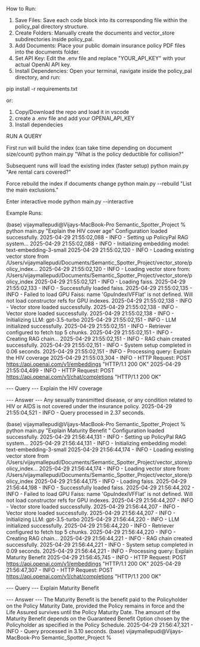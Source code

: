How to Run:

1. Save Files: Save each code block into its corresponding file within the policy_pal directory structure.
2. Create Folders: Manually create the documents and vector_store subdirectories inside policy_pal.
3. Add Documents: Place your public domain insurance policy PDF files into the documents folder.
4. Set API Key: Edit the .env file and replace "YOUR_API_KEY" with your actual OpenAI API key.
5. Install Dependencies: Open your terminal, navigate inside the policy_pal directory, and run:

pip install -r requirements.txt

or:

1. Copy/Download the repo and load it in vscode
2. create a .env file and add your OPENAI_API_KEY
3. Install dependecies


RUN A QUERY

First run will build the index (can take time depending on document size/count)
python main.py "What is the policy deductible for collision?"

Subsequent runs will load the existing index (faster setup)
python main.py "Are rental cars covered?"

Force rebuild the index if documents change
python main.py --rebuild "List the main exclusions."

Enter interactive mode
python main.py --interactive

Example Runs:


(base) vijaymallepudi@Vijays-MacBook-Pro Semantic_Spotter_Project % python main.py "Explain the HIV cover
age"
Configuration loaded successfully.
2025-04-29 21:55:02,088 - INFO - Setting up PolicyPal RAG system...
2025-04-29 21:55:02,088 - INFO - Initializing embedding model: text-embedding-3-small
2025-04-29 21:55:02,120 - INFO - Loading existing vector store from /Users/vijaymallepudi/Documents/Semantic_Spotter_Project/vector_store/policy_index...
2025-04-29 21:55:02,120 - INFO - Loading vector store from: /Users/vijaymallepudi/Documents/Semantic_Spotter_Project/vector_store/policy_index
2025-04-29 21:55:02,121 - INFO - Loading faiss.
2025-04-29 21:55:02,133 - INFO - Successfully loaded faiss.
2025-04-29 21:55:02,135 - INFO - Failed to load GPU Faiss: name 'GpuIndexIVFFlat' is not defined. Will not load constructor refs for GPU indexes.
2025-04-29 21:55:02,138 - INFO - Vector store loaded successfully.
2025-04-29 21:55:02,138 - INFO - Vector store loaded successfully.
2025-04-29 21:55:02,138 - INFO - Initializing LLM: gpt-3.5-turbo
2025-04-29 21:55:02,151 - INFO - LLM initialized successfully.
2025-04-29 21:55:02,151 - INFO - Retriever configured to fetch top 5 chunks.
2025-04-29 21:55:02,151 - INFO - Creating RAG chain...
2025-04-29 21:55:02,151 - INFO - RAG chain created successfully.
2025-04-29 21:55:02,151 - INFO - System setup completed in 0.06 seconds.
2025-04-29 21:55:02,151 - INFO - Processing query: Explain the HIV coverage
2025-04-29 21:55:03,304 - INFO - HTTP Request: POST https://api.openai.com/v1/embeddings "HTTP/1.1 200 OK"
2025-04-29 21:55:04,499 - INFO - HTTP Request: POST https://api.openai.com/v1/chat/completions "HTTP/1.1 200 OK"

--- Query ---
Explain the HIV coverage

--- Answer ---
Any sexually transmitted disease, or any condition related to HIV or AIDS is not covered under the insurance policy.
2025-04-29 21:55:04,521 - INFO - Query processed in 2.37 seconds.






(base) vijaymallepudi@Vijays-MacBook-Pro Semantic_Spotter_Project % python main.py "Explain Maturity Benefit "
Configuration loaded successfully.
2025-04-29 21:56:44,131 - INFO - Setting up PolicyPal RAG system...
2025-04-29 21:56:44,131 - INFO - Initializing embedding model: text-embedding-3-small
2025-04-29 21:56:44,174 - INFO - Loading existing vector store from /Users/vijaymallepudi/Documents/Semantic_Spotter_Project/vector_store/policy_index...
2025-04-29 21:56:44,174 - INFO - Loading vector store from: /Users/vijaymallepudi/Documents/Semantic_Spotter_Project/vector_store/policy_index
2025-04-29 21:56:44,175 - INFO - Loading faiss.
2025-04-29 21:56:44,198 - INFO - Successfully loaded faiss.
2025-04-29 21:56:44,202 - INFO - Failed to load GPU Faiss: name 'GpuIndexIVFFlat' is not defined. Will not load constructor refs for GPU indexes.
2025-04-29 21:56:44,207 - INFO - Vector store loaded successfully.
2025-04-29 21:56:44,207 - INFO - Vector store loaded successfully.
2025-04-29 21:56:44,207 - INFO - Initializing LLM: gpt-3.5-turbo
2025-04-29 21:56:44,220 - INFO - LLM initialized successfully.
2025-04-29 21:56:44,220 - INFO - Retriever configured to fetch top 5 chunks.
2025-04-29 21:56:44,220 - INFO - Creating RAG chain...
2025-04-29 21:56:44,221 - INFO - RAG chain created successfully.
2025-04-29 21:56:44,221 - INFO - System setup completed in 0.09 seconds.
2025-04-29 21:56:44,221 - INFO - Processing query: Explain Maturity Benefit 
2025-04-29 21:56:45,745 - INFO - HTTP Request: POST https://api.openai.com/v1/embeddings "HTTP/1.1 200 OK"
2025-04-29 21:56:47,307 - INFO - HTTP Request: POST https://api.openai.com/v1/chat/completions "HTTP/1.1 200 OK"

--- Query ---
Explain Maturity Benefit 

--- Answer ---
The Maturity Benefit is the benefit paid to the Policyholder on the Policy Maturity Date, provided the Policy remains in force and the Life Assured survives until the Policy Maturity Date. The amount of the Maturity Benefit depends on the Guaranteed Benefit Option chosen by the Policyholder as specified in the Policy Schedule.
2025-04-29 21:56:47,321 - INFO - Query processed in 3.10 seconds.
(base) vijaymallepudi@Vijays-MacBook-Pro Semantic_Spotter_Project % 
